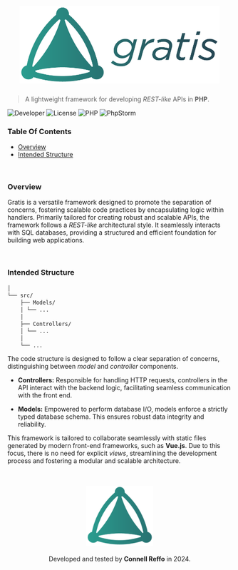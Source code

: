 <h1 align="center">
 <img src="https://github.com/connellr023/gratis/blob/main/public/logo_large.png?raw=true" width="450px" />
</h1>

> A lightweight framework for developing *REST-like* APIs in **PHP**.

![Developer](https://img.shields.io/badge/Connell%20Reffo-143?style=for-the-badge&logoColor=black&color=lightblue)
![License](https://img.shields.io/badge/MIT-143?style=for-the-badge&logoColor=black&color=lightgreen)
![PHP](https://img.shields.io/badge/php-%23777BB4.svg?style=for-the-badge&logo=php&logoColor=white)
![PhpStorm](https://img.shields.io/badge/phpstorm-143?style=for-the-badge&logo=phpstorm&logoColor=black&color=black&labelColor=darkorchid)
<br />

### Table Of Contents
 - [Overview](#overview)
 - [Intended Structure](#intended-structure)

<br />

### Overview
Gratis is a versatile framework designed to promote the separation of concerns, fostering scalable code practices by encapsulating logic within handlers. Primarily tailored for creating robust and scalable APIs, the framework follows a *REST-like* architectural style. It seamlessly interacts with SQL databases, providing a structured and efficient foundation for building web applications.

<br />

### Intended Structure
```text
│
└── src/
    ├── Models/
    │ └── ...
    │
    ├── Controllers/
    │ └── ...
    │
    └── ...
```
The code structure is designed to follow a clear separation of concerns, distinguishing between *model* and *controller* components.

- **Controllers:** Responsible for handling HTTP requests, controllers in the API interact with the backend logic, facilitating seamless communication with the front end.

- **Models:** Empowered to perform database I/O, models enforce a strictly typed database schema. This ensures robust data integrity and reliability.

This framework is tailored to collaborate seamlessly with static files generated by modern front-end frameworks, such as **Vue.js**. Due to this focus, there is no need for explicit *views*, streamlining the development process and fostering a modular and scalable architecture.

<br />
<br />

<div align="center">
 <img src="https://github.com/connellr023/gratis/blob/main/public/logo_small.png?raw=true" width="150px" />
 <br />
 <br />
 <div>Developed and tested by <b>Connell Reffo</b> in 2024.</div>
</div>
